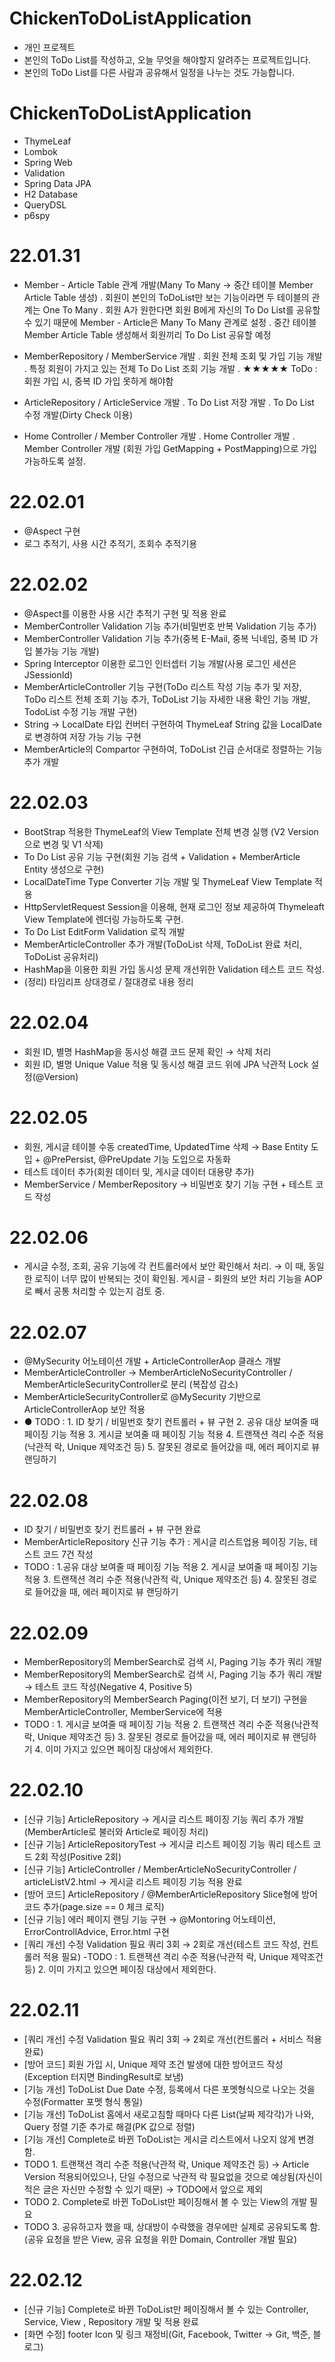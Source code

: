 # ChickenToDoListApplication
- 개인 프로젝트
- 본인의 ToDo List를 작성하고, 오늘 무엇을 해야할지 알려주는 프로젝트입니다.
- 본인의 ToDo List를 다른 사람과 공유해서 일정을 나누는 것도 가능합니다.  


# ChickenToDoListApplication
- ThymeLeaf
- Lombok
- Spring Web
- Validation
- Spring Data JPA
- H2 Database
- QueryDSL
- p6spy


# 22.01.31
- Member - Article Table 관계 개발(Many To Many → 중간 테이블 Member Article Table 생성)
. 회원이 본인의 ToDoList만 보는 기능이라면 두 테이블의 관계는 One To Many
. 회원 A가 원한다면 회원 B에게 자신의 To Do List를 공유할 수 있기 때문에 Member - Article은 Many To Many 관계로 설정
. 중간 테이블 Member Article Table 생성해서 회원끼리 To Do List 공유할 예정

- MemberRepository / MemberService 개발
. 회원 전체 조회 및 가입 기능 개발
. 특정 회원이 가지고 있는 전체 To Do List 조회 기능 개발
. ★★★★★ ToDo : 회원 가입 시, 중복 ID 가입 못하게 해야함 

- ArticleRepository / ArticleService 개발
. To Do List 저장 개발
. To Do List 수정 개발(Dirty Check 이용)

- Home Controller / Member Controller 개발
. Home Controller 개발
. Member Controller 개발 (회원 가입 GetMapping + PostMapping)으로 가입 가능하도록 설정. 


# 22.02.01
- @Aspect 구현
- 로그 추적기, 사용 시간 추적기, 조회수 추적기용 


# 22.02.02
- @Aspect를 이용한 사용 시간 추적기 구현 및 적용 완료
- MemberController Validation 기능 추가(비밀번호 반복 Validation 기능 추가) 
- MemberController Validation 기능 추가(중복 E-Mail, 중복 닉네임, 중복 ID 가입 불가능 기능 개발)
- Spring Interceptor 이용한 로그인 인터셉터 기능 개발(사용 로그인 세션은 JSessionId) 
- MemberArticleController 기능 구현(ToDo 리스트 작성 기능 추가 및 저장, ToDo 리스트 전체 조회 기능 추가, ToDoList 기능 자세한 내용 확인 기능 개발, TodoList 수정 기능 개발 구현)
- String → LocalDate 타입 컨버터 구현하여 ThymeLeaf String 값을 LocalDate로 변경하여 저장 가능 기능 구현
- MemberArticle의 Compartor 구현하여, ToDoList 긴급 순서대로 정렬하는 기능 추가 개발


# 22.02.03
- BootStrap 적용한 ThymeLeaf의 View Template 전체 변경 실행 (V2 Version으로 변경 및 V1 삭제)
- To Do List 공유 기능 구현(회원 기능 검색 + Validation + MemberArticle Entity 생성으로 구현)
- LocalDateTime Type Converter 기능 개발 및 ThymeLeaf View Template 적용
- HttpServletRequest Session을 이용해, 현재 로그인 정보 제공하여 Thymeleaft View Template에 렌더링 가능하도록 구현.
- To Do List EditForm Validation 로직 개발
- MemberArticleController 추가 개발(ToDoList 삭제, ToDoList 완료 처리, ToDoList 공유처리)
- HashMap을 이용한 회원 가입 동시성 문제 개선위한 Validation 테스트 코드 작성. 
- (정리) 타임리프 상대경로 / 절대경로 내용 정리

# 22.02.04
- 회원 ID, 별명 HashMap을 동시성 해결 코드 문제 확인 → 삭제 처리
- 회원 ID, 별명 Unique Value 적용 및 동시성 해결 코드 위에 JPA 낙관적 Lock 설정(@Version)

# 22.02.05
- 회원, 게시글 테이블 수동 createdTime, UpdatedTime 삭제 → Base Entity 도입 + @PrePersist, @PreUpdate 기능 도입으로 자동화
- 테스트 데이터 추가(회원 데이터 및, 게시글 데이터 대용량 추가)
- MemberService / MemberRepository → 비밀번호 찾기 기능 구현 + 테스트 코드 작성


# 22.02.06
- 게시글 수정, 조회, 공유 기능에 각 컨트롤러에서 보안 확인해서 처리.
→ 이 때, 동일한 로직이 너무 많이 반복되는 것이 확인됨. 게시글 - 회원의 보안 처리 기능을 AOP로 빼서 공통 처리할 수 있는지 검토 중. 

# 22.02.07
- @MySecurity 어노테이션 개발 + ArticleControllerAop 클래스 개발
- MemberArticleController → MemberArticleNoSecurityController / MemberArticleSecurityController로 분리 (복잡성 감소)
- MemberArticleSecurityController로 @MySecurity 기반으로 ArticleControllerAop 보안 적용
- ● TODO : 1. ID 찾기 / 비밀번호 찾기 컨트롤러 + 뷰 구현 2. 공유 대상 보여줄 때 페이징 기능 적용 3. 게시글 보여줄 때 페이징 기능 적용 4. 트랜잭션 격리 수준 적용(낙관적 락, Unique 제약조건 등) 5. 잘못된 경로로 들어갔을 때, 에러 페이지로 뷰 랜딩하기 

# 22.02.08
- ID 찾기 / 비밀번호 찾기 컨트롤러 + 뷰 구현 완료
- MemberArticleRepository 신규 기능 추가 : 게시글 리스트업용 페이징 기능, 테스트 코드 7건 작성
- TODO : 1.공유 대상 보여줄 때 페이징 기능 적용 2. 게시글 보여줄 때 페이징 기능 적용 3. 트랜잭션 격리 수준 적용(낙관적 락, Unique 제약조건 등) 4. 잘못된 경로로 들어갔을 때, 에러 페이지로 뷰 랜딩하기


# 22.02.09
- MemberRepository의 MemberSearch로 검색 시, Paging 기능 추가 쿼리 개발
- MemberRepository의 MemberSearch로 검색 시, Paging 기능 추가 쿼리 개발 → 테스트 코드 작성(Negative 4, Positive 5)
- MemberRepository의 MemberSearch Paging(이전 보기, 더 보기) 구현을 MemberArticleController, MemberService에 적용
- TODO : 1. 게시글 보여줄 때 페이징 기능 적용 2. 트랜잭션 격리 수준 적용(낙관적 락, Unique 제약조건 등) 3. 잘못된 경로로 들어갔을 때, 에러 페이지로 뷰 랜딩하기 4. 이미 가지고 있으면 페이징 대상에서 제외한다.



# 22.02.10
- [신규 기능] ArticleRepository → 게시글 리스트 페이징 기능 쿼리 추가 개발(MemberArticle로 불러와 Article로 페이징 처리)
- [신규 기능] ArticleRepositoryTest → 게시글 리스트 페이징 기능 쿼리 테스트 코드 2회 작성(Positive 2회) 
- [신규 기능] ArticleController / MemberArticleNoSecurityController / articleListV2.html → 게시글 리스트 페이징 기능 적용 완료
- [방어 코드] ArticleRepository / @MemberArticleRepository Slice형에 방어 코드 추가(page.size == 0 체크 로직)
- [신규 기능] 에러 페이지 랜딩 기능 구현 → @Montoring 어노테이션, ErrorControllAdvice, Error.html 구현
- [쿼리 개선] 수정 Validation 필요 쿼리 3회 → 2회로 개선(테스트 코드 작성, 컨트롤러 적용 필요)
-TODO : 1. 트랜잭션 격리 수준 적용(낙관적 락, Unique 제약조건 등) 2. 이미 가지고 있으면 페이징 대상에서 제외한다.

# 22.02.11
- [쿼리 개선] 수정 Validation 필요 쿼리 3회 → 2회로 개선(컨트롤러 + 서비스 적용 완료)
- [방어 코드] 회원 가입 시, Unique 제약 조건 발생에 대한 방어코드 작성 (Exception 터지면 BindingResult로 보냄) 
- [기능 개선] ToDoList Due Date 수정, 등록에서 다른 포멧형식으로 나오는 것을 수정(Formatter 포멧 형식 통일)
- [기능 개선] ToDoList 홈에서 새로고침할 때마다 다른 List(날짜 제각각)가 나와, Query 정렬 기준 추가로 해결(PK 값으로 정렬)
- [기능 개선] Complete로 바뀐 ToDoList는 게시글 리스트에서 나오지 않게 변경함. 
- TODO 1. 트랜잭션 격리 수준 적용(낙관적 락, Unique 제약조건 등) → Article Version 적용되어있으나, 단일 수정으로 낙관적 락 필요없을 것으로 예상됨(자신이 적은 글은 자신만 수정할 수 있기 때문) → TODO에서 앞으로 제외 
- TODO 2. Complete로 바뀐 ToDoList만 페이징해서 볼 수 있는 View의 개발 필요
- TODO 3. 공유하고자 했을 때, 상대방이 수락했을 경우에만 실제로 공유되도록 함. (공유 요청을 받은 View, 공유 요청을 위한 Domain, Controller 개발 필요) 



# 22.02.12
- [신규 기능] Complete로 바뀐 ToDoList만 페이징해서 볼 수 있는 Controller, Service, View , Repository 개발 및 적용 완료
- [화면 수정] footer Icon 및 링크 재정비(Git, Facebook, Twitter → Git, 백준, 블로그)
